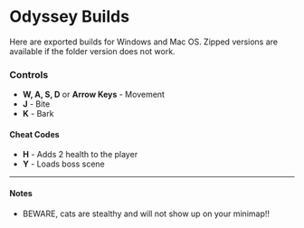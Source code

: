 # Odyssey Builds
Here are exported builds for Windows and Mac OS.
Zipped versions are available if the folder version does not work.
### Controls
* **W, A, S, D** or **Arrow Keys** - Movement
* **J** - Bite
* **K** - Bark
#### Cheat Codes
* **H** - Adds 2 health to the player
* **Y** - Loads boss scene
---
#### Notes
* BEWARE, cats are stealthy and will not show up on your minimap!!
